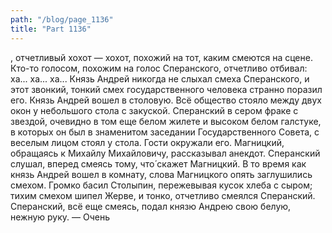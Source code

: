 ```yaml
---
path: "/blog/page_1136"
title: "Part 1136"
---
```


, отчетливый хохот — хохот, похожий на тот, каким смеются на сцене. Кто-то голосом, похожим на голос Сперанского, отчетливо отбивал: ха... ха... ха... Князь Андрей никогда не слыхал смеха Сперанского, и этот звонкий, тонкий смех государственного человека странно поразил его.
Князь Андрей вошел в столовую. Всё общество стояло между двух окон у небольшого стола с закуской. Сперанский в сером фраке с звездой, очевидно в том еще белом жилете и высоком белом галстуке, в которых он был в знаменитом заседании Государственного Совета, с веселым лицом стоял у стола. Гости окружали его. Магницкий, обращаясь к Михайлу Михайловичу, рассказывал анекдот. Сперанский слушал, вперед смеясь тому, что́ скажет Магницкий. В то время как князь Андрей вошел в комнату, слова Магницкого опять заглушились смехом. Громко басил Столыпин, пережевывая кусок хлеба с сыром; тихим смехом шипел Жерве, и тонко, отчетливо смеялся Сперанский.
Сперанский, всё еще смеясь, подал князю Андрею свою белую, нежную руку.
— Очень 
